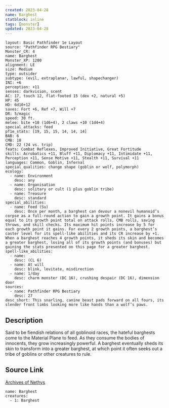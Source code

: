 ```yaml
---
created: 2023-04-28
name: Barghest
statblock: inline
tags: [monster]
updated: 2023-04-28
---
```

```statblock
layout: Basic Pathfinder 1e Layout
source: "Pathfinder RPG Bestiary"
Monster_CR: 4
name: Barghest
Monster_XP: 1200
alignment: LE
size: Medium
type: outsider
subtype: (evil, extraplanar, lawful, shapechanger)
INI: +6
perception: +11
senses: darkvision, scent
AC: 17, touch 12, flat-footed 15 (dex +2, natural +5)
HP: 45
HD: 6d10+12
saves: Fort +6, Ref +7, Will +7
DR: 5/magic
speed: 30 ft.
melee: bite +10 (1d6+4), 2 claws +10 (1d4+4)
special_attacks: feed
pf1e_stats: [19, 15, 15, 14, 14, 14]
BAB: 6
CMB: 10
CMD: 22 (24 vs. trip)
feats: Combat Reflexes, Improved Initiative, Great Fortitude
skills: Acrobatics +11, Bluff +11, Diplomacy +11, Intimidate +11, Perception +11, Sense Motive +11, Stealth +11, Survival +11
languages: Common, Goblin, Infernal
special_qualities: change shape (goblin or wolf, polymorph)
ecology:
  - name: Environment
    desc: any
  - name: Organisation
    desc: solitary or cult (1 plus goblin tribe)
  - name: Treasure
    desc: standard
special_abilities:
  - name: Feed (Su)
    desc: Once per month, a barghest can devour a nonevil humanoid’s corpse as a full-round action to gain a growth point. It gains a bonus equal to its growth point total on attack rolls, CMB rolls, saving throws, and skill checks. Its maximum hit points increase by 5 for each growth point it gains. For every 2 growth points, a barghest’s caster level for its spell-like abilities and its CR increase by +1. When a barghest reaches 4 growth points, it sheds its skin and becomes a greater barghest, losing all of its growth points (and bonuses) but gaining the stats presented on this page for a greater barghest.
spell-like_abilities:
  - name:
    desc: (CL 6)
  - name: At will
    desc: blink, levitate, misdirection
  - name: 1/day
    desc: charm monster (DC 16), crushing despair (DC 16), dimension door
sources:
  - name: Pathfinder RPG Bestiary
    desc: 27
desc_short: This snarling, canine beast pads forward on all fours, its slender front limbs looking more like hands than a wolf’s paws.
```
## Description
Said to be fiendish relations of all goblinoid races, the hateful barghests come to the Material Plane to feed. As they consume the bodies of innocents, they grow increasingly powerful. A barghest eventually sheds its skin to transform into a greater barghest, at which point it often seeks out a tribe of goblins or other creatures to rule.
## Source Link
[Archives of Nethys](https://aonprd.com/MonsterDisplay.aspx?ItemName=Barghest)
```encounter-table
name: Barghest
creatures:
  - 1: Barghest
```
